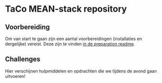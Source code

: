 # TaCo MEAN-stack repository

## Voorbereiding

Om van start te gaan zijn een aantal voorbereidingen (installaties en dergelijke) vereist. Deze zijn te vinden [in de preparation readme](https://github.com/Chrissie/mean-taco/blob/master/PREPARATION.md "Goedzo, klik hier!").

## Challenges
Hier verschijnen hulpmiddelen en opdrachten die we tijdens de avond gaan uitvoeren!